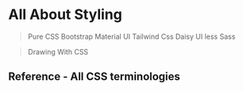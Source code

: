 # All About Styling 
> Pure CSS
> Bootstrap
> Material UI
> Tailwind Css
> Daisy UI
> less
> Sass

> Drawing With CSS


## Reference - All CSS terminologies 
